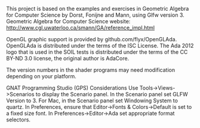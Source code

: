 
This project is based on the examples and exercises in Geometric Algebra for Computer Science by Dorst, Fonijne and Mann, using Glfw version 3.
Geometric Algebra for Computer Science website:
http://www.cgl.uwaterloo.ca/smann/GA/reference_impl.html

OpenGL graphic support is provided by github.com/flyx/OpenGLAda.
OpenGLAda is distributed under the terms of the ISC License. The Ada 2012 logo that is used in the SOIL tests is distributed under the terms of the CC BY-ND 3.0 license, the original author is AdaCore.

The version numbers in the shader programs may need modification depending on your
platform.

GNAT Programming Studio (GPS) Considerations
Use Tools->Views->Scenarios to display the Scenario panel.
In the Scenario panel set GLFW Version to 3.
For Mac, in the Scenario panel set Windowing System to quartz.
In Preferences, ensure that Editor->Fonts & Colors->Default is set to a fixed size font.
In Preferences->Editor->Ada set appropriate format selectors.



